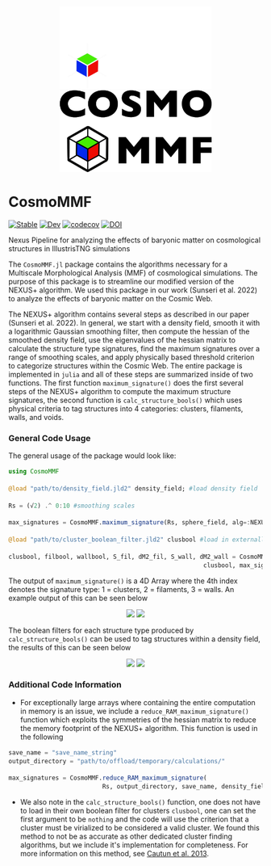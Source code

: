 <p align="center">
  <img src="Images/CosmoMMF_Dark.png#gh-dark-mode-only" width="60%">
  <img src="Images/CosmoMMF_light.png#gh-light-mode-only" width="60%">
</p>



# CosmoMMF

[![Stable](https://img.shields.io/badge/docs-stable-blue.svg)](https://James11222.github.io/CosmoMMF.jl/stable)
[![Dev](https://img.shields.io/badge/docs-dev-blue.svg)](https://James11222.github.io/CosmoMMF.jl/dev)
[![codecov](https://codecov.io/gh/James11222/CosmoMMF/branch/main/graph/badge.svg?token=cSdBAqnqya)](https://codecov.io/gh/James11222/CosmoMMF)
[![DOI](https://zenodo.org/badge/347520773.svg)](https://zenodo.org/badge/latestdoi/347520773)


Nexus Pipeline for analyzing the effects of baryonic matter on cosmological structures in IllustrisTNG simulations 

The `CosmoMMF.jl` package contains the algorithms necessary for a Multiscale Morphological Analysis (MMF) of cosmological simulations. The purpose of this package is to streamline our modified version of the NEXUS+ algorithm. We used this package in our work (Sunseri et al. 2022) to analyze the effects of baryonic matter on the Cosmic Web.

The NEXUS+ algorithm contains several steps as described in our paper (Sunseri et al. 2022). In general, we start with a density field, smooth it with a logarithmic Gaussian smoothing filter, then compute the hessian of the smoothed density field, use the eigenvalues of the hessian matrix to calculate the structure type signatures, find the maximum signatures over a range of smoothing scales, and apply physically based threshold criterion to categorize structures within the Cosmic Web. The entire package is implemented in `julia` and all of these steps are summarized inside of two functions. The first function `maximum_signature()` does the first several steps of the NEXUS+ algorithm to compute the maximum structure signatures, the second function is `calc_structure_bools()` which uses physical criteria to tag structures into 4 categories: clusters, filaments, walls, and voids. 

### General Code Usage

The general usage of the package would look like:

```julia
using CosmoMMF

@load "path/to/density_field.jld2" density_field; #load density field

Rs = (√2) .^ 0:10 #smoothing scales

max_signatures = CosmoMMF.maximum_signature(Rs, sphere_field, alg=:NEXUSPLUS) #compute maximum signatures

@load "path/to/cluster_boolean_filter.jld2" clusbool #load in externally computed boolean filter for clusters

clusbool, filbool, wallbool, S_fil, dM2_fil, S_wall, dM2_wall = CosmoMMF.calc_structure_bools(
                                                      clusbool, max_signatures, density_field) #tag structures
```

The output of `maximum_signature()` is a 4D Array where the 4th index denotes the signature type: 1 = clusters, 2 = filaments, 3 = walls. An example output of this can be seen below

<p align="center">
  <img src="Images/final_NEXUSPLUS_Signatures_hydro_dark.png#gh-dark-mode-only" width="100%">
  <img src="Images/final_NEXUSPLUS_Signatures_hydro.png#gh-light-mode-only" width="100%">
</p>

The boolean filters for each structure type produced by `calc_structure_bools()` can be used to tag structures within a density field, the results of this can be seen below

<p align="center">
  <img src="Images/final_tagging_figure_dark.png#gh-dark-mode-only" width="100%">
  <img src="Images/final_tagging_figure.png#gh-light-mode-only" width="100%">
</p>


### Additional Code Information 

* For exceptionally large arrays where containing the entire computation in memory is an issue, we include a `reduce_RAM_maximum_signature()` function which exploits the symmetries of the hessian matrix to reduce the memory footprint of the NEXUS+ algorithm. This function is used in the following

```julia
save_name = "save_name_string"
output_directory = "path/to/offload/temporary/calculations/"

max_signatures = CosmoMMF.reduce_RAM_maximum_signature(
                          Rs, output_directory, save_name, density_field, alg=:NEXUSPLUS)
```

* We also note in the `calc_structure_bools()` function, one does not have to load in their own boolean filter for clusters `clusbool`, one can set the first argument to be `nothing` and the code will use the criterion that a cluster must be virialized to be considered a valid cluster. We found this method to not be as accurate as other dedicated cluster finding algorithms, but we include it's implementation for completeness. For more information on this method, see [Cautun et al. 2013](https://academic.oup.com/mnras/article/429/2/1286/1038906).

